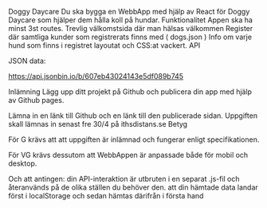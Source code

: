 Doggy Daycare
Du ska bygga en WebbApp med hjälp av React för Doggy Daycare som hjälper dem hålla koll på hundar.
Funktionalitet
Appen ska ha minst 3st routes.
Trevlig välkomstsida där man hälsas välkommen
Register där samtliga kunder som registrerats finns med ( dogs.json )
Info om varje hund som finns i registret layoutat och CSS:at vackert.
API

JSON data:

https://api.jsonbin.io/b/607eb43024143e5df089b745



Inlämning
Lägg upp ditt projekt på Github och publicera din app med hjälp av Github pages.

Lämna in en länk till Github och en länk till den publicerade sidan.
Uppgiften skall lämnas in senast fre 30/4 på ithsdistans.se
Betyg

För G krävs att att uppgiften är inlämnad och fungerar enligt specifikationen.

För VG krävs dessutom 
att WebbAppen är anpassade både för mobil och desktop.

Och att antingen:
din API-interaktion är utbruten i en separat .js-fil och återanvänds på de olika ställen du behöver den.
att din hämtade data landar först i localStorage och sedan hämtas därifrån i första hand
